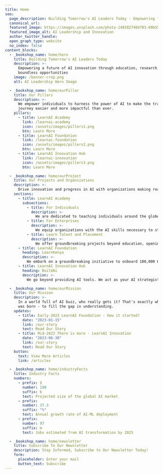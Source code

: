 ```yaml
---
title: Home
seo:
  page_description: Building Tomorrow's AI Leaders Today - Empowering future AI innovation
  canonical_url:
  featured_image: https://images.unsplash.com/photo-1485827404703-89b55fcc595e
  featured_image_alt: AI Leadership and Innovation
  author_twitter_handle:
  open_graph_type: website
  no_index: false
content_blocks:
  - _bookshop_name: home/hero
    title: Building Tomorrow's AI Leaders Today
    description: >-
      Empowering a future of AI innovation through education, research, and unlocking 
      boundless opportunities
    image: /banner-crop.png
    alt: AI Leadership Hero Image

  - _bookshop_name: home/ourPillar
    title: Our Pillars
    description: >-
      We empower individuals to harness the power of AI to make the transformation 
      journey easier and more impactful than ever.
    pillars:
      - title: LearnAI Academy
        link: /learnai-academy
        icon: /assets/images/pillers1.png
        btn: Learn More
      - title: LearnAI Foundation
        link: /learnai-foundation
        icon: /assets/images/pillers2.png
        btn: Learn More
      - title: LearnAI Innovation Hub
        link: /learnai-innovation
        icon: /assets/images/pillers3.png
        btn: Learn More

  - _bookshop_name: home/ourProject
    title: Our Projects and Organizations
    description: >-
      Drive innovation and progress in AI with organizations making real contributions at a time.
    sections:
      - title: LearnAI Academy
        subsections:
          - title: For Individuals
            description: >-
              We are dedicated to teaching individuals around the globe AI skills that are in high demand in today's and tomorrow's job markets.
          - title: For Enterprises
            description: >-
              We equip organizations with the AI skills necessary to stay competitive in an ever-evolving business landscape.
          - title: Learn Talent and Placement
            description: >-
              We offer groundbreaking projects beyond education, opening the door for students directly to higher-paying job opportunities.
      - title: LearnAI Foundation
        heading: LearnKenya
        description: >-
          We embark on a groundbreaking initiative to onboard 100,000 Kenyan students to our e-learning platform, equipping them with essential skills for better job opportunities and economic growth:
      - title: LearnAI Innovation Hub
        heading: BuildAi
        description: >-
          We go beyond providing AI tools. We act as your AI strategist, educator, and guide, empowering your business to leverage AI as a strategic asset to enhance operational efficiency and performance:

  - _bookshop_name: home/ourMission
    title: Our Mission
    description: >-
      In a world full of AI buzz, who really gets it? That's exactly why LearnAI 
      was born - to fill the gap in understanding.
    updates:
      - title: Early-2023 LearnAI Foundation - How it started?
        date: "2023-01-15"
        link: /our-story
        text: Read Our Story
      - title: Mid-2023 There is more - LearnAI Innovation
        date: "2023-06-30"
        link: /our-story
        text: Read Our Story
    button:
      text: View More Articles
      link: /articles

  - _bookshop_name: home/industryFects
    title: Industry Facts
    numbers:
      - prefix: $
        number: 190
        suffix: b
        text: Projected size of the global AI market
      - prefix:
        number: 37.3
        suffix: "%"
        text: Annual growth rate of AI-ML deployment
      - prefix:
        number: 97
        suffix: m
        text: Jobs estimated from AI transformation by 2025

  - _bookshop_name: home/newsletter
    title: Subscribe To Our Newsletter
    description: Stay Informed, Subscribe to Our Newsletter Today!
    form:
      placeholder: Enter your mail
      button_text: Subscribe
---
```

